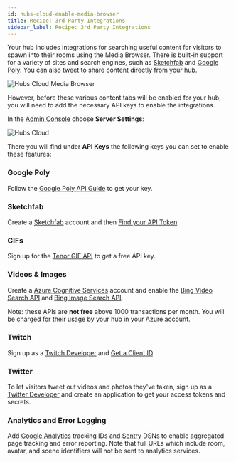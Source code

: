 ```yaml
---
id: hubs-cloud-enable-media-browser
title: Recipe: 3rd Party Integrations
sidebar_label: Recipe: 3rd Party Integrations
---
```


Your hub includes integrations for searching useful content for visitors to spawn into their rooms using the Media Browser. There is built-in support for a variety of sites and search engines, such as [Sketchfab](https://www.sketchfab.com) and [Google Poly](https://poly.google.com.). You can also tweet to share content directly from your hub. 

![Hubs Cloud Media Browser](img/hubs-cloud-media-browser.jpeg)

However, before these various content tabs will be enabled for your hub, you will need to add the necessary API keys to enable the integrations.

In the [Admin Console](./hubs-cloud-getting-started.md) choose **Server Settings**:

![Hubs Cloud ](img/hubs-cloud-server-settings.jpeg)

There you will find under **API Keys** the following keys you can set to enable these features:

### Google Poly

Follow the [Google Poly API Guide](https://developers.google.com/poly/develop/api) to get your key.

### Sketchfab

Create a [Sketchfab](https://www.sketchfab.com) account and then [Find your API Token](https://help.sketchfab.com/hc/en-us/articles/202600683-Finding-your-API-Token).

### GIFs

Sign up for the [Tenor GIF API](https://tenor.com/gifapi) to get a free API key.

### Videos & Images

Create a [Azure Cognitive Services](https://azure.microsoft.com/en-us/services/cognitive-services/) account and enable the [Bing Video Search API](https://azure.microsoft.com/en-us/services/cognitive-services/bing-video-search-api/) and [Bing Image Search API](https://azure.microsoft.com/en-us/services/cognitive-services/bing-image-search-api/).

Note: these APIs are **not free** above 1000 transactions per month. You will be charged for their usage by your hub in your Azure account.

### Twitch

Sign up as a [Twitch Developer](https://dev.twitch.tv/) and [Get a Client ID](https://dev.twitch.tv/docs/v5).

### Twitter

To let visitors tweet out videos and photos they've taken, sign up as a [Twitter Developer](https://developer.twitter.com/) and create an application to get your access tokens and secrets.

### Analytics and Error Logging

Add [Google Analytics](https://analytics.google.com/analytics/web/) tracking IDs and [Sentry](https://sentry.io/welcome/) DSNs to enable aggregated page tracking and error reporting. Note that full URLs which include room, avatar, and scene identifiers will not be sent to analytics services.
